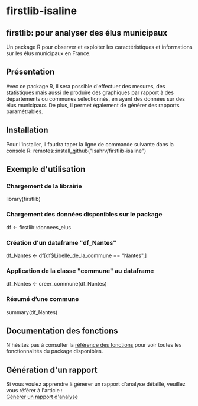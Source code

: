 # firstlib-isaline

## firstlib: pour analyser des élus municipaux
Un package R pour observer et exploiter les caractéristiques et informations sur les élus municipaux en France.

## Présentation
Avec ce package R, il sera possible d'effectuer des mesures, des statistiques mais aussi de produire des graphiques par rapport à des départements ou communes sélectionnés,
en ayant des données sur des élus municipaux. De plus, il permet également de générer des rapports paramétrables.

## Installation
Pour l'installer, il faudra taper la ligne de commande suivante dans la console R: 
remotes::install_github("Isahrv/firstlib-isaline")

## Exemple d'utilisation
### Chargement de la librairie
library(firstlib)

### Chargement des données disponibles sur le package
df <- firstlib::donnees_elus

### Création d'un dataframe "df_Nantes"
df_Nantes <- df[df$Libellé_de_la_commune == "Nantes",]

### Application de la classe "commune" au dataframe 
df_Nantes <- creer_commune(df_Nantes)

### Résumé d’une commune
summary(df_Nantes)

## Documentation des fonctions  
N'hésitez pas à consulter la [référence des fonctions](reference/index.html) pour voir toutes les fonctionnalités du package disponibles.

## Génération d'un rapport  
Si vous voulez apprendre à générer un rapport d'analyse détaillé, veuillez vous référer à l'article :  
[Générer un rapport d'analyse](articles/generer_un_rapport.html)
